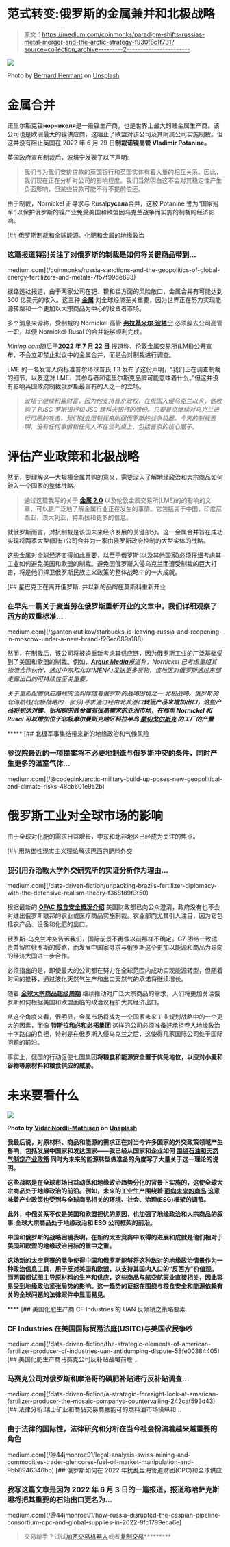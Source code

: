 # 范式转变:俄罗斯的金属兼并和北极战略

> 原文：<https://medium.com/coinmonks/paradigm-shifts-russias-metal-merger-and-the-arctic-strategy-f930f8c1f731?source=collection_archive---------2----------------------->

![](img/5904586d223f1248264814c74cc0ff62.png)

Photo by [Bernard Hermant](https://unsplash.com/@bernardhermant?utm_source=medium&utm_medium=referral) on [Unsplash](https://unsplash.com?utm_source=medium&utm_medium=referral)

# 金属合并

诺里尔斯克镍**норникеля**是一级镍生产商，也是世界上最大的贱金属生产商。该公司也是欧洲最大的镍供应商，这阻止了欧盟对该公司及其附属公司实施制裁。但这并没有阻止英国在 2022 年 6 月 29 日**制裁诺镍高管 Vladimir Potanine。**

英国政府宣布制裁后，波塔宁发表了以下声明:

> 我们与为我们安排贷款的英国银行和英国实体有着大量的相互关系。因此，我们现在正在分析对公司的影响程度。我们当然明白这不会对其稳定性产生负面影响，但某些贷款可能不得不提前偿还。

由于制裁，Nornickel 正寻求与 Rusal**русала**合并，这被 Potanine 誉为“国家冠军”,以保护俄罗斯的镍产业免受美国和欧盟因乌克兰战争而实施的制裁的经济影响。

[](/coinmonks/russia-sanctions-and-the-geopolitics-of-global-energy-fertilizers-and-metals-7f57f99de893) [## 俄罗斯制裁和全球能源、化肥和金属的地缘政治

### 这篇报道特别关注了对俄罗斯的制裁是如何将关键商品带到…

medium.com](/coinmonks/russia-sanctions-and-the-geopolitics-of-global-energy-fertilizers-and-metals-7f57f99de893) 

据路透社报道，由于两家公司在钯、镍和铝方面的风险敞口，金属合并有可能达到 300 亿美元的收入。这三种 [**金属**](https://www.spglobal.com/commodityinsights/en/market-insights/latest-news/metals/022422-nickel-copper-other-key-non-ferrous-metals-jump-amid-russias-invasion-of-ukraine) 对全球经济至关重要，因为世界正在努力实现能源转型和一个更加以大宗商品为中心的投资者市场。

多个消息来源称，受制裁的 Nornickel 高管 [**弗拉基米尔·波塔宁**](https://www.reuters.com/markets/deals/potanin-seen-major-obstacle-russian-60bn-metal-merger-2022-07-06/) 必须辞去公司高管一职，以便 Nornickel-Rusal 的合并能够顺利完成。

*Mining.com*随后于[**2022 年 7 月 22 日**](https://www.mining.com/web/lme-wont-ban-nornickels-metal-as-russian-firm-isnt-under-uk-sanctions/) 报道称，伦敦金属交易所(LME)公开宣布，不会立即禁止拟议中的金属合并，而是会对制裁进行调查。

LME 的一名发言人向标准普尔环球普氏 T3 发布了这份声明，“我们正在调查制裁的细节，以及这对 LME、其参与者和诺里尔斯克品牌可能意味着什么。”但这并没有影响英国政府制裁俄罗斯最富有的人之一的立场。

> *波塔宁继续积累财富，因为他支持普京政权，在俄国入侵乌克兰以来，他收购了 PJSC 罗斯银行和 JSC 廷科夫银行的股份。只要普京继续对乌克兰进行可恶的攻击，我们就会用制裁来削弱俄罗斯的战争机器。今天的制裁表明，没有任何事情和任何人不在谈判桌上，包括普京的核心圈子。*

# 评估产业政策和北极战略

然而，要理解这一大规模金属并购的意义，需要深入了解地缘政治和大宗商品如何融入一个国家的整体战略。

> 通过这篇我写的关于 [**金属 2.0**](/coinmonks/metals-2-0-the-game-changers-in-geopolitics-da643974401f) 以及伦敦金属交易所(LME)的的影响的文章，可以更广泛地了解金属行业正在发生的事情。它包括关于中国，印度尼西亚，澳大利亚，特斯拉和更多的信息。

就俄罗斯而言，对抗制裁是该国未来经济发展的关键部分。这一金属合并旨在成功实现将两家大型(国有)公司合并为一家由俄罗斯政府控制的大型实体的战略。

这些金属对全球经济变得如此重要，以至于俄罗斯(以及其他国家)必须仔细考虑其工业如何避免美国和欧盟的制裁。避免因俄罗斯入侵乌克兰而遭受制裁的巨大打击，将是他们捍卫俄罗斯民族主义政策的整体战略中的一大成就。

[](/@antonkrutikov/starbucks-is-leaving-russia-and-reopening-in-moscow-under-a-new-brand-f26ec689a188) [## 星巴克正在离开俄罗斯..并以新的品牌在莫斯科重新开业

### 在早先一篇关于麦当劳在俄罗斯重新开业的文章中，我们详细观察了西方的双重标准…

medium.com](/@antonkrutikov/starbucks-is-leaving-russia-and-reopening-in-moscow-under-a-new-brand-f26ec689a188) 

然而，在制裁后，该公司将被迫重新考虑其供应链，因为俄罗斯工业的广泛基础受到了美国和欧盟的制裁。例如，[***Argus Media***](https://www.argusmedia.com/en/news/2349231-nornickel-restructures-operations-as-sanctions-bite)*报道称，Nornickel 已考虑重组其物流合作伙伴，通过中东和北非(MENA)发送更多货物，该地区对俄罗斯通过东部走廊出口的可持续性至关重要。*

*关于重新配置供应路线的谈判伴随着俄罗斯的战略困境之一:北极战略。俄罗斯的北海航线(北极战略的一部分)寻求通过经由北非港口[](https://interfax.com/newsroom/top-stories/81528/)**转运产品来增加出口，这些产品将到达对镍、铝和铜的贱金属有很高需求的亚洲市场，在那里 Nornickel 和 Rusal 可以增加位于北极摩尔曼斯克地区[](https://www.nornickel.com/files/en/investors/cmd/Nornickel-on-The-Kola-Peninsula.pdf)**科拉半岛 [**蒙切戈尔斯克**](https://thebarentsobserver.com/en/industry-and-energy/2021/08/nornickel-triples-pre-tax-profit-invests-eu12-billion-monchegorsk) 的工厂的产量*****

*****[](/@codepink/arctic-military-build-up-poses-new-geopolitical-and-climate-risks-48cb601e952b) [## 北极军事集结带来新的地缘政治和气候风险

### 参议院最近的一项提案将不必要地制造与俄罗斯冲突的条件，同时产生更多的温室气体…

medium.com](/@codepink/arctic-military-build-up-poses-new-geopolitical-and-climate-risks-48cb601e952b) 

# 俄罗斯工业对全球市场的影响

由于全球对化肥的需求日益增长，中东和北非地区已经成为关注的焦点。

[](/data-driven-fiction/unpacking-brazils-fertilizer-diplomacy-with-the-defensive-realism-theory-f368f89f3f50) [## 用防御性现实主义理论解读巴西的肥料外交

### 我引用乔治敦大学外交研究所的实证分析作为理由…

medium.com](/data-driven-fiction/unpacking-brazils-fertilizer-diplomacy-with-the-defensive-realism-theory-f368f89f3f50) 

根据最新的 [**OFAC 粮食安全概况介绍**](https://home.treasury.gov/system/files/126/russia_fact_sheet_20220714.pdf) 美国财政部已向公众澄清，政府没有也不会对进出俄罗斯联邦的农业或医疗商品实施制裁。农业部门尤其引人注目，因为它包括农产品、设备和化肥的出口。

俄罗斯-乌克兰冲突告诉我们，国际前景不再像以前那样不确定。G7 团结一致谴责并智胜俄罗斯的侵略，而发展中国家寻求与俄罗斯这个更加以能源和商品为导向的经济大国进一步合作。

必须指出的是，即使最大的公司都在努力在全球范围内成功实现能源转型，但随着时间的推移，通过液化天然气生产和出口天然气的承诺将继续增长。

随着 [**全球大宗商品超级周期**](http://it%27s%20essential%20to%20point%20out%20that%20even%20when%20the%20largest%20companies%20are%20pushing%20for%20ways%20to%20successfully%20carry%20out%20energy%20transition%20around%20the%20globe%2C%20that%20commitments%20to%20natural%20gas%20production%20and%20exports%20via%20lng%20will%20continue%20to%20grow%20over%20time.%20and%20as%20the%20global%20commodity%20supercycle%20continues%20to%20drive%20demand%20for%20offshore%20oil%20and%20iron-ore%2C%20among%20other%20commodities%2C%20there%20going%20to%20be%20a%20lot%20more%20attention%20on%20how%20russia%20extends%20its%20political%20agenda./) 继续推动对广泛大宗商品的需求，人们将更加关注俄罗斯如何根据美国和欧盟面临的政治议程扩大其经济出口。

从这个角度来看，很明显，金属市场将成为一个国家未来工业规划战略中的一个更大的因素，而像 [**特斯拉和必和必拓集团**](/data-driven-fiction/esg-principles-and-the-value-of-future-facing-commodities-leadership-bfb9ac45b5e0) 这样的公司必须准备好承担卷入地缘政治十字路口的负担，特别是在俄罗斯入侵乌克兰之后，这使得几家国际公司处于国际问题的前沿。

事实上，俄国的行动促使七国集团[](/coinmonks/g7-russia-global-lng-supplies-and-oil-prices-are-on-the-brink-23f72586c816)****将粮食和能源安全置于优先地位，以应对小麦和谷物等原材料和粮食供应的威胁。****

# ****未来要看什么****

****![](img/91bf94a0a98e84ed76a4659af6cd2e63.png)****

****Photo by [Vidar Nordli-Mathisen](https://unsplash.com/@vidarnm?utm_source=medium&utm_medium=referral) on [Unsplash](https://unsplash.com?utm_source=medium&utm_medium=referral)****

****我最后说，对原材料、商品和能源的需求正在对当今许多国家的外交政策领域产生影响，包括发展中国家和发达国家——我已经从国家和企业如何 [**围绕石油和天然气制定产业政策**](/data-driven-fiction/paradigm-shifts-industrial-policies-around-oil-gas-take-shape-as-the-energy-transition-goes-2b7599b25990) 同时为未来的能源转型做准备的角度写了大量关于这一理论的说明。****

****这些战略是在全球市场日益动荡和地缘政治趋势分化的背景下实施的，这使全球大宗商品处于地缘政治的前沿。例如，未来的工业生产围绕着 [**面向未来的商品**](/data-driven-fiction/esg-principles-and-the-value-of-future-facing-commodities-leadership-bfb9ac45b5e0) 这意味着产业政策也受到与全球商品相关的环境、社会、治理(ESG)框架的调节。****

****此外，中俄关系不仅是美国和欧盟担忧的原因，也加强了地缘政治和大宗商品的叙事:全球大宗商品处于地缘政治和 ESG 公司框架的前沿。****

****中国和俄罗斯的战略困境表明，在新的太空竞赛中取得的进展和成就是他们相对于美国和欧盟的地缘政治目标的重中之重。****

****这场新的太空竞赛的竞争使得中国和俄罗斯能够将这种敌对的地缘政治情景作为一种政治信息工具，用于反对美国和欧盟，以支持其国内人口的“反西方”价值观。而两国都试图主导原材料的生产和供应，这些商品与航空航天业直接相关，因此容易受到地缘政治紧张局势的影响。这一趋势的证据在围绕与粮食安全和能源依赖有关的全球问题的法律案件中显而易见。****

****[](/data-driven-fiction/the-strategic-elements-of-american-fertilizer-producer-cf-industries-uan-antidumping-dispute-58fe00384405) [## 美国化肥生产商 CF Industries 的 UAN 反倾销之策略要素…

### CF Industries 在美国国际贸易法庭(USITC)与美国农民争吵

medium.com](/data-driven-fiction/the-strategic-elements-of-american-fertilizer-producer-cf-industries-uan-antidumping-dispute-58fe00384405) [](/data-driven-fiction/a-strategic-foresight-look-at-american-fertilizer-producer-the-mosaic-companys-countervailing-242caf593d43) [## 美国化肥生产商马赛克公司反补贴战略前瞻…

### 马赛克公司对俄罗斯和摩洛哥的磷肥补贴进行反补贴调查…

medium.com](/data-driven-fiction/a-strategic-foresight-look-at-american-fertilizer-producer-the-mosaic-companys-countervailing-242caf593d43) [](/@44jmonroe91/legal-analysis-swiss-mining-and-commodities-trader-glencores-fuel-oil-market-manipulation-and-9bb8946346bb) [## 法律分析:瑞士矿业和商品交易商嘉能可的燃料油市场操纵和…

### 由于法律的国际性，法律研究和分析在当今社会扮演着越来越重要的角色

medium.com](/@44jmonroe91/legal-analysis-swiss-mining-and-commodities-trader-glencores-fuel-oil-market-manipulation-and-9bb8946346bb) [](/@44jmonroe91/how-russia-disrupted-the-caspian-pipeline-consortium-cpc-and-global-supplies-in-2022-9fc1799eca6e) [## 俄罗斯如何在 2022 年扰乱里海管道财团(CPC)和全球供应

### 我写这篇文章是因为 2022 年 6 月 3 日的一篇报道，报道称哈萨克斯坦将把其重要的石油出口更名为…

medium.com](/@44jmonroe91/how-russia-disrupted-the-caspian-pipeline-consortium-cpc-and-global-supplies-in-2022-9fc1799eca6e) 

> 交易新手？试试[加密交易机器人](/coinmonks/crypto-trading-bot-c2ffce8acb2a)或者[复制交易](/coinmonks/top-10-crypto-copy-trading-platforms-for-beginners-d0c37c7d698c)*********